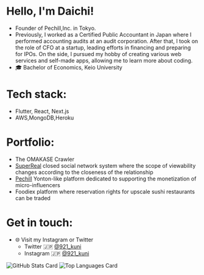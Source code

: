 # Hello, I'm Daichi!
- Founder of Pechill,Inc. in Tokyo.
- Previously, I worked as a Certified Public Accountant in Japan where I performed accounting audits at an audit corporation. After that, I took on the role of CFO at a startup, leading efforts in financing and preparing for IPOs. On the side, I pursued my hobby of creating various web services and self-made apps, allowing me to learn more about coding.
- 🎓 Bachelor of Economics, Keio University

# Tech stack:
- Flutter, React, Next.js
- AWS,MongoDB,Heroku

# Portfolio:
- The OMAKASE Crawler
- [SuperReal](https://apps.apple.com/jp/app/superreal/id1583423459) closed social network system where the scope of viewability changes according to the closeness of the relationship
- [Pechill](https://pechill.jp/) Yonton-like platform dedicated to supporting the monetization of micro-influencers
- Foodiex platform where reservation rights for upscale sushi restaurants can be traded

# Get in touch:
- 🌐 Visit my Instagram or Twitter
     - Twitter 🇯🇵 [@921_kuni](https://twitter.com/921_kunii)
     - Instagram 🇯🇵 [@921_kuni](https://www.instagram.com/921_kuni/)

![GitHub Stats Card](https://github-readme-stats.vercel.app/api?username=daichi-kunii&theme=onedark)
![Top Languages Card](https://github-readme-stats.vercel.app/api/top-langs/?username=daichi-kunii&theme=onedark)
